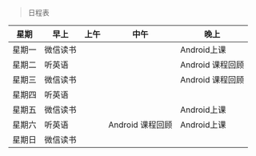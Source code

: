 > 日程表


| 星期 | 早上   | 上午 | 中午 | 晚上           |
|---|------|---|---|--------------|
| 星期一 | 微信读书 |   |   | Android上课    |
| 星期二 | 听英语  |   |   | Android 课程回顾 |
| 星期三 | 微信读书 |   |   |    Android 课程回顾          |
| 星期四 | 听英语  |   |   |              |
| 星期五 | 微信读书 |   |   | Android上课    |
| 星期六 | 听英语  |   |  Android 课程回顾 | Android上课    |
| 星期日 | 微信读书 |   |   |              |
